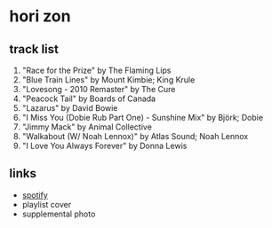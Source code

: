 # hori zon

## track list

1. "Race for the Prize" by The Flaming Lips
2. "Blue Train Lines" by Mount Kimbie; King Krule
3. "Lovesong - 2010 Remaster" by The Cure
4. "Peacock Tail" by Boards of Canada
5. "Lazarus" by David Bowie
6. "I Miss You (Dobie Rub Part One) - Sunshine Mix" by Björk; Dobie
7. "Jimmy Mack" by Animal Collective
8. "Walkabout (W/ Noah Lennox)" by Atlas Sound; Noah Lennox
9. "I Love You Always Forever" by Donna Lewis

## links

- [spotify](https://open.spotify.com/playlist/120exNrteRRwEcRF02sfls)
- playlist cover
- supplemental photo

